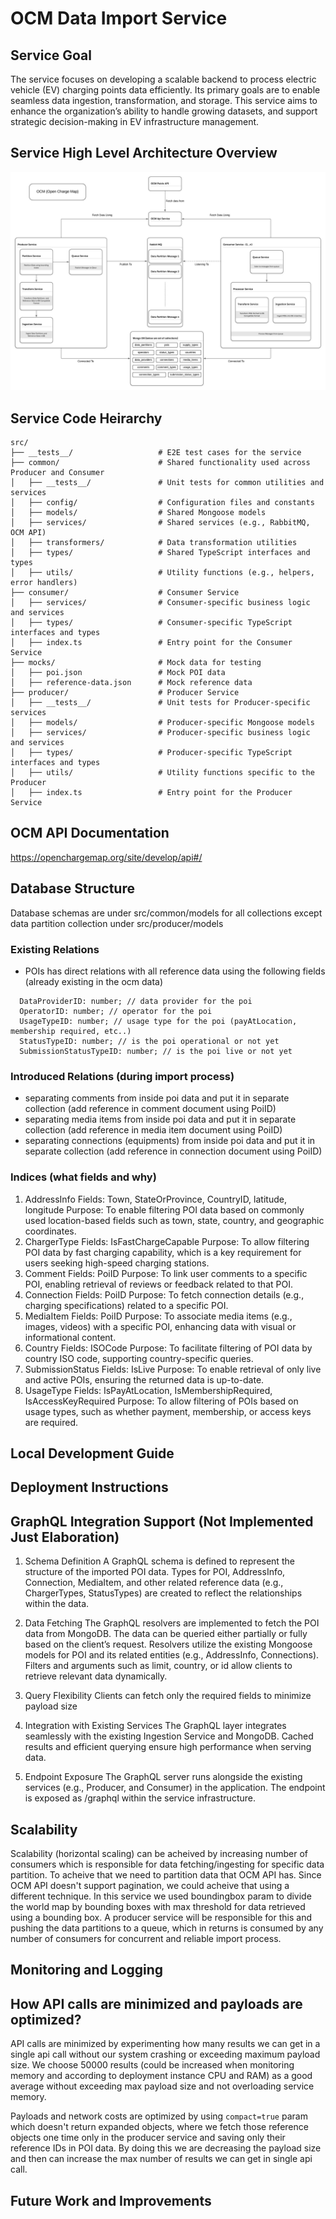 # OCM Data Import Service

## Service Goal

The service focuses on developing a scalable backend to process electric vehicle (EV) charging points data efficiently. Its primary goals are to enable seamless data ingestion, transformation, and storage. This service aims to enhance the organization’s ability to handle growing datasets, and support strategic decision-making in EV infrastructure management.

## Service High Level Architecture Overview

![System Architecture Diagram](docs/assets/architecture-overview.jpeg)

## Service Code Heirarchy

```
src/
├── __tests__/                   # E2E test cases for the service
├── common/                      # Shared functionality used across Producer and Consumer
│   ├── __tests__/               # Unit tests for common utilities and services
│   ├── config/                  # Configuration files and constants
│   ├── models/                  # Shared Mongoose models
│   ├── services/                # Shared services (e.g., RabbitMQ, OCM API)
│   ├── transformers/            # Data transformation utilities
│   ├── types/                   # Shared TypeScript interfaces and types
│   ├── utils/                   # Utility functions (e.g., helpers, error handlers)
├── consumer/                    # Consumer Service
│   ├── services/                # Consumer-specific business logic and services
│   ├── types/                   # Consumer-specific TypeScript interfaces and types
│   ├── index.ts                 # Entry point for the Consumer Service
├── mocks/                       # Mock data for testing
│   ├── poi.json                 # Mock POI data
│   ├── reference-data.json      # Mock reference data
├── producer/                    # Producer Service
│   ├── __tests__/               # Unit tests for Producer-specific services
│   ├── models/                  # Producer-specific Mongoose models
│   ├── services/                # Producer-specific business logic and services
│   ├── types/                   # Producer-specific TypeScript interfaces and types
│   ├── utils/                   # Utility functions specific to the Producer
│   ├── index.ts                 # Entry point for the Producer Service
```

## OCM API Documentation

https://openchargemap.org/site/develop/api#/

## Database Structure

Database schemas are under src/common/models for all collections except data partition collection under src/producer/models

### Existing Relations

- POIs has direct relations with all reference data using the following fields (already existing in the ocm data)

```
  DataProviderID: number; // data provider for the poi
  OperatorID: number; // operator for the poi
  UsageTypeID: number; // usage type for the poi (payAtLocation, membership required, etc..)
  StatusTypeID: number; // is the poi operational or not yet
  SubmissionStatusTypeID: number; // is the poi live or not yet
```

### Introduced Relations (during import process)

- separating comments from inside poi data and put it in separate collection (add reference in comment document using PoiID)
- separating media items from inside poi data and put it in separate collection (add reference in media item document using PoiID)
- separating connections (equipments) from inside poi data and put it in separate collection (add reference in connection document using PoiID)

### Indices (what fields and why)

1. AddressInfo
   Fields: Town, StateOrProvince, CountryID, latitude, longitude
   Purpose:
   To enable filtering POI data based on commonly used location-based fields such as town, state, country, and geographic coordinates.
2. ChargerType
   Fields: IsFastChargeCapable
   Purpose:
   To allow filtering POI data by fast charging capability, which is a key requirement for users seeking high-speed charging stations.
3. Comment
   Fields: PoiID
   Purpose:
   To link user comments to a specific POI, enabling retrieval of reviews or feedback related to that POI.
4. Connection
   Fields: PoiID
   Purpose:
   To fetch connection details (e.g., charging specifications) related to a specific POI.
5. MediaItem
   Fields: PoiID
   Purpose:
   To associate media items (e.g., images, videos) with a specific POI, enhancing data with visual or informational content.
6. Country
   Fields: ISOCode
   Purpose:
   To facilitate filtering of POI data by country ISO code, supporting country-specific queries.
7. SubmissionStatus
   Fields: IsLive
   Purpose:
   To enable retrieval of only live and active POIs, ensuring the returned data is up-to-date.
8. UsageType
   Fields: IsPayAtLocation, IsMembershipRequired, IsAccessKeyRequired
   Purpose:
   To allow filtering of POIs based on usage types, such as whether payment, membership, or access keys are required.

## Local Development Guide

## Deployment Instructions

## GraphQL Integration Support (Not Implemented Just Elaboration)

1. Schema Definition
   A GraphQL schema is defined to represent the structure of the imported POI data.
   Types for POI, AddressInfo, Connection, MediaItem, and other related reference data (e.g., ChargerTypes, StatusTypes) are created to reflect the relationships within the data.

2. Data Fetching
   The GraphQL resolvers are implemented to fetch the POI data from MongoDB. The data can be queried either partially or fully based on the client’s request.
   Resolvers utilize the existing Mongoose models for POI and its related entities (e.g., AddressInfo, Connections).
   Filters and arguments such as limit, country, or id allow clients to retrieve relevant data dynamically.

3. Query Flexibility
   Clients can fetch only the required fields to minimize payload size

4. Integration with Existing Services
   The GraphQL layer integrates seamlessly with the existing Ingestion Service and MongoDB.
   Cached results and efficient querying ensure high performance when serving data.

5. Endpoint Exposure
   The GraphQL server runs alongside the existing services (e.g., Producer, and Consumer) in the application.
   The endpoint is exposed as /graphql within the service infrastructure.

## Scalability

Scalability (horizontal scaling) can be acheived by increasing number of consumers which is responsible for data fetching/ingesting for specific data partition. To acheive that we need to partition data that OCM API has. Since OCM API doesn't support
pagination, we could acheive that using a different technique. In this service we used boundingbox param to divide the world map
by bounding boxes with max threshold for data retrieved using a bounding box. A producer service will be responsible for this and
pushing the data partitions to a queue, which in returns is consumed by any number of consumers for concurrent and reliable import process.

## Monitoring and Logging

## How API calls are minimized and payloads are optimized?

API calls are minimized by experimenting how many results we can get in a single api call without our system crashing or exceeding
maximum payload size. We choose 50000 results (could be increased when monitoring memory and according to deployment instance CPU and RAM) as a good average without exceeding max payload size and not overloading service memory.

Payloads and network costs are optimized by using `compact=true` param which doesn't return expanded objects, where we fetch those
reference objects one time only in the producer service and saving only their reference IDs in POI data. By doing this we are decreasing the payload size and then can increase the max number of results we can get in single api call.

## Future Work and Improvements
